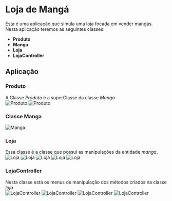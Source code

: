 ﻿# Loja de Mangá
Esta é uma aplicação que simula uma loja focada em vender mangás.<br>
Nesta aplicação teremos as seguintes classes:<br>
- __Produto__
- __Manga__
- __Loja__
- __LojaController__

## Aplicação

### __Produto__ <br>
A Classe _Produto_ é a superClasse da classe _Manga_<br>
![Produto](https://github.com/tuliusalves/LojaManga/blob/main/images/Produto.JPG)
![Produto](https://github.com/tuliusalves/LojaManga/blob/main/images/Produto-1.JPG) <br>

### __Classe Manga__<br>
![Manga](https://github.com/tuliusalves/LojaManga/blob/main/images/Manga.PNG)<br>

### __Loja__<br>
Essa classe é a classe que possui as manipulações da entidade _manga_.<br>
![Loja](https://github.com/tuliusalves/LojaManga/blob/main/images/Loja.PNG)
![Loja](https://github.com/tuliusalves/LojaManga/blob/main/images/Loja-1.PNG)
![Loja](https://github.com/tuliusalves/LojaManga/blob/main/images/Loja-2.PNG)
![Loja](https://github.com/tuliusalves/LojaManga/blob/main/images/Loja-3.PNG)
![Loja](https://github.com/tuliusalves/LojaManga/blob/main/images/Loja-4.PNG)<br>

### __LojaController__<br>
Nesta classe está os menus de manipulação dos métodos criados na classe _loja_ <br>
![LojaController](https://github.com/tuliusalves/LojaManga/blob/main/images/LojaController-1.PNG)
![LojaController](https://github.com/tuliusalves/LojaManga/blob/main/images/LojaController-2.PNG)
![LojaController](https://github.com/tuliusalves/LojaManga/blob/main/images/LojaController-3.PNG)
![LojaController](https://github.com/tuliusalves/LojaManga/blob/main/images/LojaController-4.PNG)


